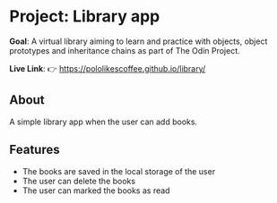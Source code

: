 # Project: Library app

**Goal**:
A virtual library aiming to learn and practice with objects, object prototypes and inheritance chains as part of The Odin Project.

**Live Link**:
👉 https://pololikescoffee.github.io/library/

## About
A simple library app when the user can add books.

## Features
- The books are saved in the local storage of the user
- The user can delete the books
- The user can marked the books as read
